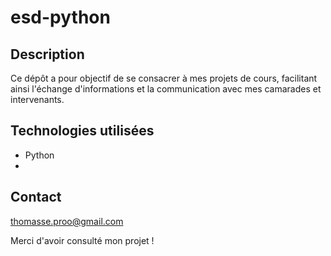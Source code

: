 # esd-python

## Description
Ce dépôt a pour objectif de se consacrer à mes projets de cours, facilitant ainsi l'échange d'informations et la communication avec mes camarades et intervenants.

## Technologies utilisées
- Python
- 
## Contact
thomasse.proo@gmail.com

Merci d'avoir consulté mon projet !
